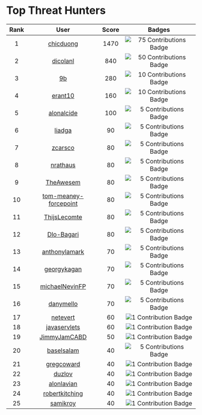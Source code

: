 # Top Threat Hunters 
|Rank|User|Score|Badges|
|:---:|:---:|:---:|:---:|
|1|[chicduong](https://www.github.com/chicduong) | 1470 | ![75 Contributions Badge](https://sentineltelemetry.blob.core.windows.net/badgeimages/Frame%2028.png)|
|2|[dicolanl](https://www.github.com/dicolanl) | 840 | ![50 Contributions Badge](https://sentineltelemetry.blob.core.windows.net/badgeimages/Frame%2027.png)|
|3|[9b](https://www.github.com/9b) | 280  | ![10 Contributions Badge](https://sentineltelemetry.blob.core.windows.net/badgeimages/Frame%2025.png)|
|4|[erant10](https://www.github.com/erant10) | 160 | ![10 Contributions Badge](https://sentineltelemetry.blob.core.windows.net/badgeimages/Frame%2025.png)|
|5|[alonalcide](https://www.github.com/alonalcide) | 100 | ![5 Contributions Badge](https://sentineltelemetry.blob.core.windows.net/badgeimages/Frame%2024.png)|
|6|[liadga](https://www.github.com/liadga) | 90 | ![5 Contributions Badge](https://sentineltelemetry.blob.core.windows.net/badgeimages/Frame%2024.png)|
|7|[zcarsco](https://www.github.com/zcarsco) | 80 | ![5 Contributions Badge](https://sentineltelemetry.blob.core.windows.net/badgeimages/Frame%2024.png)|
|8|[nrathaus](https://www.github.com/nrathaus) | 80 | ![5 Contributions Badge](https://sentineltelemetry.blob.core.windows.net/badgeimages/Frame%2024.png)|
|9|[TheAwesem](https://www.github.com/TheAwesem) | 80 | ![5 Contributions Badge](https://sentineltelemetry.blob.core.windows.net/badgeimages/Frame%2024.png)|
|10|[tom-meaney-forcepoint](https://www.github.com/tom-meaney-forcepoint) | 80 | ![5 Contributions Badge](https://sentineltelemetry.blob.core.windows.net/badgeimages/Frame%2024.png)|
|11|[ThijsLecomte](https://www.github.com/ThijsLecomte) | 80 | ![5 Contributions Badge](https://sentineltelemetry.blob.core.windows.net/badgeimages/Frame%2024.png)|
|12|[Dlo-Bagari](https://www.github.com/Dlo-Bagari) | 80 | ![5 Contributions Badge](https://sentineltelemetry.blob.core.windows.net/badgeimages/Frame%2024.png)|
|13|[anthonylamark](https://www.github.com/anthonylamark) | 70 | ![5 Contributions Badge](https://sentineltelemetry.blob.core.windows.net/badgeimages/Frame%2024.png)|
|14|[georgykagan](https://www.github.com/georgykagan) | 70 | ![5 Contributions Badge](https://sentineltelemetry.blob.core.windows.net/badgeimages/Frame%2024.png)|
|15|[michaelNevinFP](https://www.github.com/michaelNevinFP) | 70 | ![5 Contributions Badge](https://sentineltelemetry.blob.core.windows.net/badgeimages/Frame%2024.png)|
|16|[danymello](https://www.github.com/danymello) | 70 | ![5 Contributions Badge](https://sentineltelemetry.blob.core.windows.net/badgeimages/Frame%2024.png)|
|17|[netevert](https://www.github.com/netevert) | 60 | ![1 Contribution Badge](https://sentineltelemetry.blob.core.windows.net/badgeimages/Frame%2023.png)|
|18|[javaservlets](https://www.github.com/javaservlets) | 60 | ![1 Contribution Badge](https://sentineltelemetry.blob.core.windows.net/badgeimages/Frame%2023.png)|
|19|[JimmyJamCABD](https://www.github.com/JimmyJamCABD) | 50 | ![1 Contribution Badge](https://sentineltelemetry.blob.core.windows.net/badgeimages/Frame%2023.png)|
|20|[baselsalam](https://www.github.com/baselsalam) | 40 | ![5 Contributions Badge](https://sentineltelemetry.blob.core.windows.net/badgeimages/Frame%2024.png)|
|21|[gregcoward](https://www.github.com/gregcoward) | 40 | ![1 Contribution Badge](https://sentineltelemetry.blob.core.windows.net/badgeimages/Frame%2023.png)|
|22|[duzlov](https://www.github.com/duzlov) | 40 | ![1 Contribution Badge](https://sentineltelemetry.blob.core.windows.net/badgeimages/Frame%2023.png)|
|23|[alonlavian](https://www.github.com/alonlavian) | 40 | ![1 Contribution Badge](https://sentineltelemetry.blob.core.windows.net/badgeimages/Frame%2023.png)|
|24|[robertkitching](https://www.github.com/robertkitching) | 40 | ![1 Contribution Badge](https://sentineltelemetry.blob.core.windows.net/badgeimages/Frame%2023.png)|
|25|[samikroy](https://www.github.com/samikroy) | 40 | ![1 Contribution Badge](https://sentineltelemetry.blob.core.windows.net/badgeimages/Frame%2023.png)|